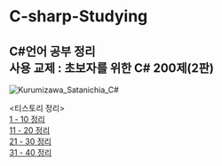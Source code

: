 # C-sharp-Studying
C#언어 공부 정리
<br>
사용 교제 : 초보자를 위한 C# 200제(2판)
------------------------------------------------------------------
![Kurumizawa_Satanichia_C#](https://github.com/user-attachments/assets/db340247-e1d7-4b05-9129-007f8474011f)

<티스토리 정리>
<br>
[1 - 10 정리](https://nonamed02.tistory.com/29)
<br>
[11 - 20 정리](https://nonamed02.tistory.com/30)
<br>
[21 - 30 정리](https://nonamed02.tistory.com/31)
<br>
[31 - 40 정리](https://nonamed02.tistory.com/32)
